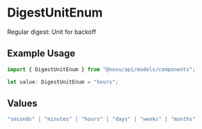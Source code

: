 # DigestUnitEnum

Regular digest: Unit for backoff

## Example Usage

```typescript
import { DigestUnitEnum } from "@novu/api/models/components";

let value: DigestUnitEnum = "hours";
```

## Values

```typescript
"seconds" | "minutes" | "hours" | "days" | "weeks" | "months"
```